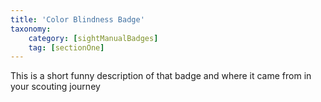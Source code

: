 ```yaml
---
title: 'Color Blindness Badge'
taxonomy:
    category: [sightManualBadges]
    tag: [sectionOne]
---
```

This is a short funny description of that badge and where it came from in your scouting journey
